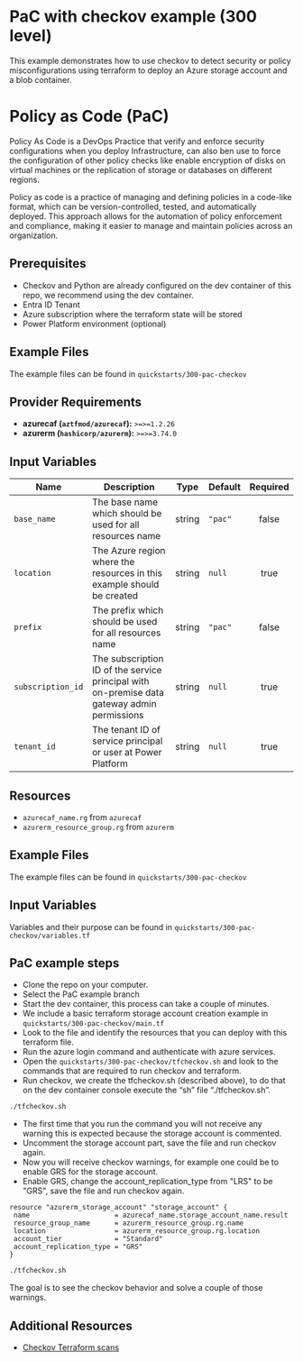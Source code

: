 <!-- This document is auto-generated. Do not edit directly. Make changes to README.md.tmpl instead. -->
# PaC with checkov example (300 level)

This example demonstrates how to use checkov to detect security or policy misconfigurations using terraform to deploy an Azure storage account and a blob container.

# Policy as Code (PaC)

Policy As Code is a DevOps Practice that verify and enforce security configurations when you deploy Infrastructure, can also ben use to force the configuration of other policy checks like enable encryption of disks on virtual machines or the replication of storage or databases on different regions.

Policy as code is a practice of managing and defining policies in a code-like format, which can be version-controlled, tested, and automatically deployed. This approach allows for the automation of policy enforcement and compliance, making it easier to manage and maintain policies across an organization.

## Prerequisites

- Checkov and Python are already configured on the dev container of this repo, we recommend using the dev container.
- Entra ID Tenant
- Azure subscription where the terraform state will be stored
- Power Platform environment (optional)

## Example Files

The example files can be found in `quickstarts/300-pac-checkov`

## Provider Requirements
- **azurecaf (`aztfmod/azurecaf`):** `>=>=1.2.26`
- **azurerm (`hashicorp/azurerm`):** `>=>=3.74.0`

## Input Variables

| Name | Description | Type | Default | Required |
|------|-------------|------|---------|:--------:|
| `base_name` | The base name which should be used for all resources name | string | `"pac"` | false |
| `location` | The Azure region where the resources in this example should be created | string | `null` | true |
| `prefix` | The prefix which should be used for all resources name | string | `"pac"` | false |
| `subscription_id` | The subscription ID of the service principal with on-premise data gateway admin permissions | string | `null` | true |
| `tenant_id` | The tenant ID of service principal or user at Power Platform | string | `null` | true |

## Resources
- `azurecaf_name.rg` from `azurecaf`
- `azurerm_resource_group.rg` from `azurerm`

## Example Files

The example files can be found in `quickstarts/300-pac-checkov`

## Input Variables

Variables and their purpose can be found in `quickstarts/300-pac-checkov/variables.tf`

## PaC example steps

- Clone the repo on your computer.
- Select the PaC example branch
- Start the dev container, this process can take a couple of minutes.
- We include a basic terraform storage account creation example in `quickstarts/300-pac-checkov/main.tf`
- Look to the file and identify the resources that you can deploy with this terraform file.
- Run the azure login command and authenticate with azure services.
- Open the `quickstarts/300-pac-checkov/tfcheckov.sh` and look to the commands that are required to run checkov and terraform.
- Run checkov, we create the tfcheckov.sh (described above), to do that on the dev container console execute the “sh” file “./tfcheckov.sh”.

 ```bash
./tfcheckov.sh
```

- The first time that you run the command you will not receive any warning this is expected because the storage account is commented.
- Uncomment the storage account part, save the file and run checkov again.
- Now you will receive checkov warnings, for example one could be to enable GRS for the storage account.
- Enable GRS, change the account_replication_type from "LRS" to be "GRS", save the file and run checkov again.

 ```hcl
resource "azurerm_storage_account" "storage_account" {
  name                     = azurecaf_name.storage_account_name.result
  resource_group_name      = azurerm_resource_group.rg.name
  location                 = azurerm_resource_group.rg.location
  account_tier             = "Standard"
  account_replication_type = "GRS"
}

```

 ```bash
./tfcheckov.sh
```

The goal is to see the checkov behavior and solve a couple of those warnings.

## Additional Resources

- [Checkov Terraform scans](https://www.checkov.io/5.Policy%20Index/terraform.html)
